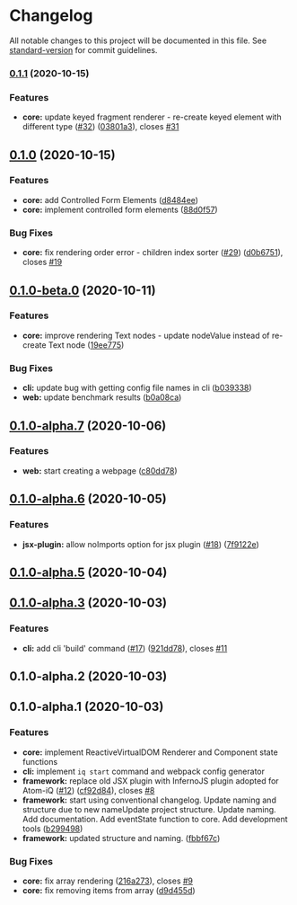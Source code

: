 # Changelog

All notable changes to this project will be documented in this file. See [standard-version](https://github.com/conventional-changelog/standard-version) for commit guidelines.

### [0.1.1](https://github.com/Atom-iQ/Atom-iQ/compare/v0.1.0...v0.1.1) (2020-10-15)


### Features

* **core:** update keyed fragment renderer - re-create keyed element with different type ([#32](https://github.com/Atom-iQ/Atom-iQ/issues/32)) ([03801a3](https://github.com/Atom-iQ/Atom-iQ/commit/03801a32f13a29f0e69847673863f1bac145879d)), closes [#31](https://github.com/Atom-iQ/Atom-iQ/issues/31)

## [0.1.0](https://github.com/Atom-iQ/Atom-iQ/compare/v0.1.0-beta.0...v0.1.0) (2020-10-15)


### Features

* **core:** add Controlled Form Elements ([d8484ee](https://github.com/Atom-iQ/Atom-iQ/commit/d8484ee4843b700d584fe17d227bcc75cd4a13e2))
* **core:** implement controlled form elements ([88d0f57](https://github.com/Atom-iQ/Atom-iQ/commit/88d0f570c495f701a2695d583eafa7485d3ca2f6))


### Bug Fixes

* **core:** fix rendering order error - children index sorter ([#29](https://github.com/Atom-iQ/Atom-iQ/issues/29)) ([d0b6751](https://github.com/Atom-iQ/Atom-iQ/commit/d0b6751a18696cbf8fbe9f5a9d3b8d7317e150dc)), closes [#19](https://github.com/Atom-iQ/Atom-iQ/issues/19)

## [0.1.0-beta.0](https://github.com/Atom-iQ/Atom-iQ/compare/v0.1.0-alpha.7...v0.1.0-beta.0) (2020-10-11)


### Features

* **core:** improve rendering Text nodes - update nodeValue instead of re-create Text node ([19ee775](https://github.com/Atom-iQ/Atom-iQ/commit/19ee77552e897a3fc18d0a658b3b4a975bfebe29))


### Bug Fixes

* **cli:** update bug with getting config file names in cli ([b039338](https://github.com/Atom-iQ/Atom-iQ/commit/b039338d324c82e1c9b8dd92774d9cd5a95806cd))
* **web:** update benchmark results ([b0a08ca](https://github.com/Atom-iQ/Atom-iQ/commit/b0a08cab304789e783944d03a569d4f17b9a8f4a))

## [0.1.0-alpha.7](https://github.com/Atom-iQ/Atom-iQ/compare/v0.1.0-alpha.6...v0.1.0-alpha.7) (2020-10-06)


### Features

* **web:** start creating a webpage ([c80dd78](https://github.com/Atom-iQ/Atom-iQ/commit/c80dd786e169995e8658d8c349a2ac118aa15887))

## [0.1.0-alpha.6](https://github.com/Atom-iQ/Atom-iQ/compare/v0.1.0-alpha.5...v0.1.0-alpha.6) (2020-10-05)


### Features

* **jsx-plugin:** allow noImports option for jsx plugin ([#18](https://github.com/Atom-iQ/Atom-iQ/issues/18)) ([7f9122e](https://github.com/Atom-iQ/Atom-iQ/commit/7f9122e29ba034f1f6b62df7c9c7bbef46cc33de))

## [0.1.0-alpha.5](https://github.com/Atom-iQ/Atom-iQ/compare/v0.1.0-alpha.3...v0.1.0-alpha.5) (2020-10-04)

## [0.1.0-alpha.3](https://github.com/Atom-iQ/Atom-iQ/compare/v0.1.0-alpha.2...v0.1.0-alpha.3) (2020-10-03)


### Features

* **cli:** add cli 'build' command ([#17](https://github.com/Atom-iQ/Atom-iQ/issues/17)) ([921dd78](https://github.com/Atom-iQ/Atom-iQ/commit/921dd784bbdcb6b7b79fd2261fab240705c025b8)), closes [#11](https://github.com/Atom-iQ/Atom-iQ/issues/11)

## 0.1.0-alpha.2 (2020-10-03)
## 0.1.0-alpha.1 (2020-10-03)

### Features
* **core:** implement ReactiveVirtualDOM Renderer and Component state functions
* **cli:** implement `iq start` command and webpack config generator
* **framework:** replace old JSX plugin with InfernoJS plugin adopted for Atom-iQ ([#12](https://github.com/Atom-iQ/Atom-iQ/issues/12)) ([cf92d84](https://github.com/Atom-iQ/Atom-iQ/commit/cf92d8486d9130565e9d60d8b915093ddc3d2984)), closes [#8](https://github.com/Atom-iQ/Atom-iQ/issues/8)
* **framework:** start using conventional changelog. Update naming and structure due to new nameUpdate project structure. Update naming. Add documentation. Add eventState function to core. Add development tools ([b299498](https://github.com/Atom-iQ/Atom-iQ/commit/b299498f9ffdf1c0011502c818ada33f56196fa8))
* **framework:** updated structure and naming. ([fbbf67c](https://github.com/Atom-iQ/Atom-iQ/commit/fbbf67c7833d9851b3648bdba4dfa7eb9f40de9d))


### Bug Fixes

* **core:** fix array rendering ([216a273](https://github.com/Atom-iQ/Atom-iQ/commit/216a273226e45a2ca2fe8cb2ffbd26206570545a)), closes [#9](https://github.com/Atom-iQ/Atom-iQ/issues/9)
* **core:** fix removing items from array ([d9d455d](https://github.com/Atom-iQ/Atom-iQ/commit/d9d455d107c321fe0f4fd912dd0e4a9fb7cf2ceb))
